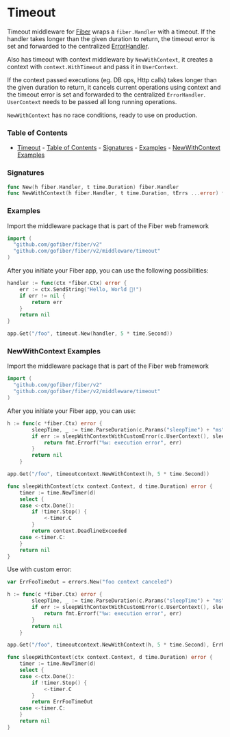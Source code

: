 # Timeout
Timeout middleware for [Fiber](https://github.com/gofiber/fiber) wraps a `fiber.Handler` with a timeout. If the handler takes longer than the given duration to return, the timeout error is set and forwarded to the centralized [ErrorHandler](https://docs.gofiber.io/error-handling).

Also has timeout with context middleware by `NewWithContext`, it creates a context with `context.WithTimeout` and pass it in `UserContext`.

If the context passed executions (eg. DB ops, Http calls) takes longer than the given duration to return, it cancels current operations using context and  the timeout error is set and forwarded to the centralized `ErrorHandler`. `UserContext` needs to be passed all long running operations.

`NewWithContext` has no race conditions, ready to use on production.


### Table of Contents
- [Timeout](#timeout)
		- [Table of Contents](#table-of-contents)
		- [Signatures](#signatures)
		- [Examples](#examples)
		- [NewWithContext Examples](#newwithcontext-examples)


### Signatures
```go
func New(h fiber.Handler, t time.Duration) fiber.Handler
func NewWithContext(h fiber.Handler, t time.Duration, tErrs ...error) fiber.Handler
```

### Examples
Import the middleware package that is part of the Fiber web framework
```go
import (
  "github.com/gofiber/fiber/v2"
  "github.com/gofiber/fiber/v2/middleware/timeout"
)
```

After you initiate your Fiber app, you can use the following possibilities:
```go
handler := func(ctx *fiber.Ctx) error {
	err := ctx.SendString("Hello, World 👋!")
	if err != nil {
		return err
	}
	return nil
}

app.Get("/foo", timeout.New(handler, 5 * time.Second))
```

### NewWithContext Examples
Import the middleware package that is part of the Fiber web framework
```go
import (
  "github.com/gofiber/fiber/v2"
  "github.com/gofiber/fiber/v2/middleware/timeout"
)
```

After you initiate your Fiber app, you can use:
```go
h := func(c *fiber.Ctx) error {
		sleepTime, _ := time.ParseDuration(c.Params("sleepTime") + "ms")
		if err := sleepWithContextWithCustomError(c.UserContext(), sleepTime); err != nil {
			return fmt.Errorf("%w: execution error", err)
		}
		return nil
	}

app.Get("/foo", timeoutcontext.NewWithContext(h, 5 * time.Second))

func sleepWithContext(ctx context.Context, d time.Duration) error {
	timer := time.NewTimer(d)
	select {
	case <-ctx.Done():
		if !timer.Stop() {
			<-timer.C
		}
		return context.DeadlineExceeded
	case <-timer.C:
	}
	return nil
}

```

Use with custom error:
```go
var ErrFooTimeOut = errors.New("foo context canceled")

h := func(c *fiber.Ctx) error {
		sleepTime, _ := time.ParseDuration(c.Params("sleepTime") + "ms")
		if err := sleepWithContextWithCustomError(c.UserContext(), sleepTime); err != nil {
			return fmt.Errorf("%w: execution error", err)
		}
		return nil
	}

app.Get("/foo", timeoutcontext.NewWithContext(h, 5 * time.Second), ErrFooTimeOut)

func sleepWithContext(ctx context.Context, d time.Duration) error {
	timer := time.NewTimer(d)
	select {
	case <-ctx.Done():
		if !timer.Stop() {
			<-timer.C
		}
		return ErrFooTimeOut
	case <-timer.C:
	}
	return nil
}

```
